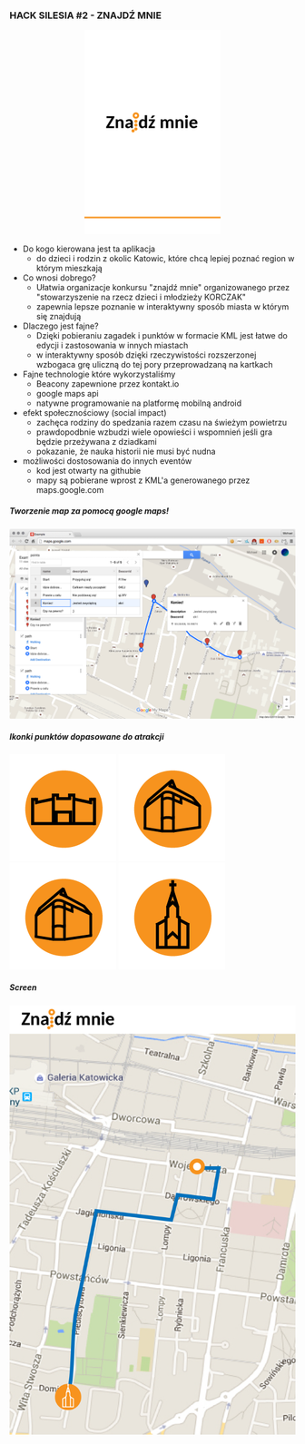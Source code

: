 ### HACK SILESIA #2 - ZNAJDŹ MNIE ###

<div style="text-align:center"><img src ="./screens/logo.png" /></div>


* Do kogo kierowana jest ta aplikacja
  * do dzieci i rodzin z okolic Katowic, które chcą lepiej poznać region w którym mieszkają
* Co wnosi dobrego?
  * Ułatwia organizacje konkursu "znajdź mnie" organizowanego przez "stowarzyszenie na rzecz dzieci i młodzieży KORCZAK"
  * zapewnia lepsze poznanie w interaktywny sposób miasta w którym się znajdują
* Dlaczego jest fajne?
  * Dzięki pobieraniu zagadek i punktów w formacie KML jest łatwe do edycji i zastosowania w innych miastach
  * w interaktywny sposób dzięki rzeczywistości rozszerzonej wzbogaca grę uliczną do tej pory przeprowadzaną na kartkach
* Fajne technologie które wykorzystaliśmy
  * Beacony zapewnione przez kontakt.io
  * google maps api
  * natywne programowanie na platformę mobilną android
* efekt społecznościowy (social impact)
  * zachęca rodziny do spedzania razem czasu na świeżym powietrzu
  * prawdopodbnie wzbudzi wiele opowieści i wspomnień jeśli gra będzie przeżywana z dziadkami
  * pokazanie, że nauka historii nie musi być nudna
* możliwości dostosowania do innych eventów
  * kod jest otwarty na githubie
  * mapy są pobierane wprost z KML'a generowanego przez maps.google.com
  
##### Tworzenie map za pomocą google maps!

![alt text][tworzeniemapy]

##### Ikonki punktów dopasowane do atrakcji
![iko2] ![iko3] ![iko3] ![iko4] 

##### Screen
![screen1]

[tworzeniemapy]: ./screens/konstruowanietrasy.png
[logo]: ./screens/logo.png
[iko2]: ./screens/ikony-02.png
[iko3]: ./screens/ikony-03.png
[iko4]: ./screens/ikony-04.png
[iko5]: ./screens/ikony-05.png
[iko6]: ./screens/ikony-06.png
[screen1]: ./screens/screen1.png